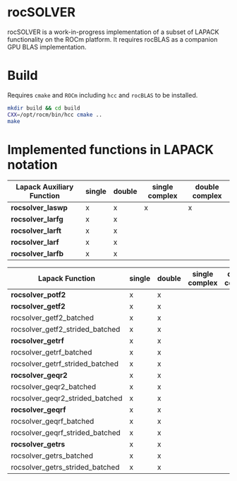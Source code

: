 # rocSOLVER

rocSOLVER is a work-in-progress implementation of a subset of LAPACK functionality on the ROCm platform. It requires rocBLAS as a companion GPU BLAS implementation.

# Build
Requires `cmake` and `ROCm` including `hcc` and `rocBLAS` to be installed.

```bash
mkdir build && cd build
CXX=/opt/rocm/bin/hcc cmake ..
make
```
# Implemented functions in LAPACK notation

| Lapack Auxiliary Function | single | double | single complex | double complex |
| ------------------------- | ------ | ------ | -------------- | -------------- |
|**rocsolver_laswp**        |     x  |    x   |      x         |   x            |
|**rocsolver_larfg**        |     x  |    x   |                |                |
|**rocsolver_larft**        |     x  |    x   |                |                |
|**rocsolver_larf**         |     x  |    x   |                |                |
|**rocsolver_larfb**        |     x  |    x   |                |                |

| Lapack Function                 | single | double | single complex | double complex |
| ------------------------------- | ------ | ------ | -------------- | -------------- |
|**rocsolver_potf2**              |     x  |    x   |                |                |
|**rocsolver_getf2**              |     x  |    x   |                |                |
|rocsolver_getf2_batched          |     x  |    x   |                |                |
|rocsolver_getf2_strided_batched  |     x  |    x   |                |                |
|**rocsolver_getrf**              |x       |x       |                |                |
|rocsolver_getrf_batched          |x       |x       |                |                |
|rocsolver_getrf_strided_batched  |x       |x       |                |                |
|**rocsolver_geqr2**              |x       |x       |                |                |
|rocsolver_geqr2_batched          |x       | x      |                |                |
|rocsolver_geqr2_strided_batched  |x       |x       |                |                |
|**rocsolver_geqrf**              |x       |x       |                |                |
|rocsolver_geqrf_batched          | x      |x       |                |                |
|rocsolver_geqrf_strided_batched  |x       |x       |                |                |
|**rocsolver_getrs**              |x       |x       |                |                |
|rocsolver_getrs_batched          | x      |x       |                |                |
|rocsolver_getrs_strided_batched  |x       |x       |                |                |
